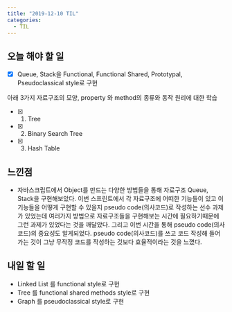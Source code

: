 ```yaml
---
title: "2019-12-10 TIL"
categories:
  - TIL
---
```


## 오늘 해야 할 일

- [x] Queue, Stack을 Functional, Functional Shared, Prototypal, Pseudoclassical style로 구현

아래 3가지 자료구조의 모양, property 와 method의 종류와 동작 원리에 대한 학습
- [x] 1. Tree
- [x] 2. Binary Search Tree
- [x] 3. Hash Table


## 느낀점

- 자바스크립트에서 Object를 만드는 다양한 방법들을 통해 자료구조 Queue, Stack을 구현해보았다.
이번 스프린트에서 각 자료구조에 어떠한 기능들이 있고 이 기능들을 어떻게 구현할 수 있을지 pseudo code(의사코드)로 작성하는 선수 과제가 있었는데
여러가지 방법으로 자료구조들을 구현해보는 시간에 필요하기때문에 그런 과제가 있었다는 것을 깨달았다. 그리고 이번 시간을 통해 pseudo code(의사코드)의 중요성도 알게되었다. pseudo code(의사코드)를 쓰고 코드 작성해 들어가는 것이 그냥 무작정 코드를 작성하는 것보다 효율적이라는 것을 느꼈다.

## 내일 할 일
- Linked List 를 functional style로 구현
- Tree 를 functional shared methods style로 구현
- Graph 를 pseudoclassical style로 구현


